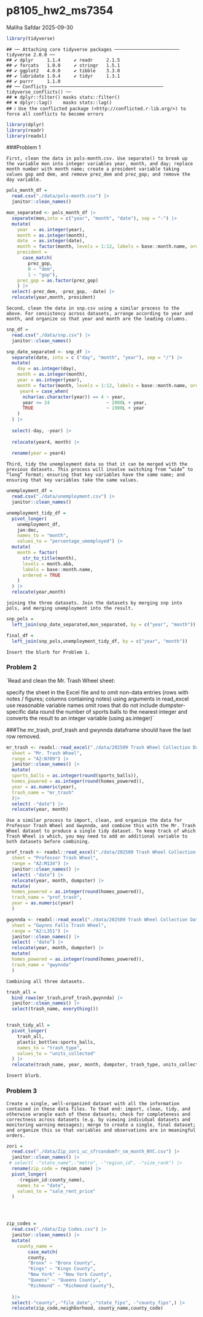p8105_hw2_ms7354
================
Maliha Safdar
2025-09-30

``` r
library(tidyverse)
```

    ## ── Attaching core tidyverse packages ──────────────────────── tidyverse 2.0.0 ──
    ## ✔ dplyr     1.1.4     ✔ readr     2.1.5
    ## ✔ forcats   1.0.0     ✔ stringr   1.5.1
    ## ✔ ggplot2   4.0.0     ✔ tibble    3.3.0
    ## ✔ lubridate 1.9.4     ✔ tidyr     1.3.1
    ## ✔ purrr     1.1.0     
    ## ── Conflicts ────────────────────────────────────────── tidyverse_conflicts() ──
    ## ✖ dplyr::filter() masks stats::filter()
    ## ✖ dplyr::lag()    masks stats::lag()
    ## ℹ Use the conflicted package (<http://conflicted.r-lib.org/>) to force all conflicts to become errors

``` r
library(dplyr)
library(readr)
library(readxl)
```

\###Problem 1

`First, clean the data in pols-month.csv. Use separate() to break up the variable mon into integer variables year, month, and day; replace month number with month name; create a president variable taking values gop and dem, and remove prez_dem and prez_gop; and remove the day variable.`

``` r
pols_month_df = 
  read.csv("./data/pols-month.csv") |>
  janitor::clean_names()

mon_separated <- pols_month_df |>
  separate(mon,into = c("year", "month", "date"), sep = "-") |>
  mutate(
    year  = as.integer(year),
    month = as.integer(month),
    date  = as.integer(date),
    month = factor(month, levels = 1:12, labels = base::month.name, ordered = TRUE),
    president = 
      case_match(
        prez_gop, 
        0 ~ "dem", 
        1 ~ "gop"),
    prez_gop = as.factor(prez_gop)
    ) |>
  select(-prez_dem, -prez_gop, -date) |>
  relocate(year,month, president)
```

`Second, clean the data in snp.csv using a similar process to the above. For consistency across datasets, arrange according to year and month, and organize so that year and month are the leading columns.`

``` r
snp_df = 
  read.csv("./data/snp.csv") |>
  janitor::clean_names()

snp_date_separated <- snp_df |>
  separate(date, into = c ("day", "month", "year"), sep = "/") |>
  mutate(
    day = as.integer(day),
    month = as.integer(month),
    year = as.integer(year),
    month = factor(month, levels = 1:12, labels = base::month.name, ordered = TRUE),
     year4 = case_when(
      nchar(as.character(year)) == 4 ~ year,          
      year <= 24                     ~ 2000L + year,  
      TRUE                           ~ 1900L + year  
    )
  ) |>
  
  select(-day, -year) |>
  
  relocate(year4, month) |>
  
  rename(year = year4)
```

`Third, tidy the unemployment data so that it can be merged with the previous datasets. This process will involve switching from “wide” to “long” format; ensuring that key variables have the same name; and ensuring that key variables take the same values.`

``` r
unemployment_df =
  read.csv("./data/unemployment.csv") |>
  janitor::clean_names()

unemployment_tidy_df = 
  pivot_longer(
    unemployment_df, 
    jan:dec,
    names_to = "month", 
    values_to = "percentage_umemployed") |>
  mutate(
    month = factor(
      str_to_title(month),
      levels = month.abb,
      labels = base::month.name,
      ordered = TRUE
    )
  ) |>
  relocate(year,month)
```

`joining the three datasets. Join the datasets by merging snp into pols, and merging unemployment into the result.`

``` r
snp_pols =
  left_join(snp_date_separated,mon_separated, by = c("year", "month"))

final_df =
  left_join(snp_pols,unemployment_tidy_df, by = c("year", "month"))
```

`Insert the blurb for Problem 1.`

### Problem 2

\`Read and clean the Mr. Trash Wheel sheet:

specify the sheet in the Excel file and to omit non-data entries (rows
with notes / figures; columns containing notes) using arguments in
read_excel use reasonable variable names omit rows that do not include
dumpster-specific data round the number of sports balls to the nearest
integer and converts the result to an integer variable (using
as.integer)\`

\###The mr_trash, prof_trash and gwynnda dataframe should have the last
row removed.

``` r
mr_trash <- readxl::read_excel("./data/202509 Trash Wheel Collection Data.xlsx",
  sheet = "Mr. Trash Wheel",
  range = "A2:N709") |>
  janitor::clean_names() |>
  mutate(
  sports_balls = as.integer(round(sports_balls)),
  homes_powered = as.integer(round(homes_powered)),
  year = as.numeric(year),
  trash_name = "mr_trash"
  )|>
  select( -"date") |>
  relocate(year, month)
```

`Use a similar process to import, clean, and organize the data for Professor Trash Wheel and Gwynnda, and combine this with the Mr. Trash Wheel dataset to produce a single tidy dataset. To keep track of which Trash Wheel is which, you may need to add an additional variable to both datasets before combining.`

``` r
prof_trash <- readxl::read_excel("./data/202509 Trash Wheel Collection Data.xlsx",
  sheet = "Professor Trash Wheel",
  range = "A2:M134") |>
  janitor::clean_names() |>
  select( -"date") |>
  relocate(year, month, dumpster) |>
  mutate(
  homes_powered = as.integer(round(homes_powered)),
  trash_name = "prof_trash",
  year = as.numeric(year)
  )
```

``` r
gwynnda <- readxl::read_excel("./data/202509 Trash Wheel Collection Data.xlsx",
  sheet = "Gwynns Falls Trash Wheel",
  range = "A2:L351") |>
  janitor::clean_names() |>
  select( -"date") |>
  relocate(year, month, dumpster) |>
  mutate(
  homes_powered = as.integer(round(homes_powered)),
  trash_name = "gwynnda"
  )
```

`Combining all three datasets.`

``` r
trash_all =
  bind_rows(mr_trash,prof_trash,gwynnda) |>
  janitor::clean_names() |>
  select(trash_name, everything())


trash_tidy_all = 
  pivot_longer(
    trash_all,
    plastic_bottles:sports_balls,
    names_to = "trash_type",
    values_to = "units_collected"
  ) |>
  relocate(trash_name, year, month, dumpster, trash_type, units_collected)
```

`Insert blurb.`

### Problem 3

`Create a single, well-organized dataset with all the information contained in these data files. To that end: import, clean, tidy, and otherwise wrangle each of these datasets; check for completeness and correctness across datasets (e.g. by viewing individual datasets and monitoring warning messages); merge to create a single, final dataset; and organize this so that variables and observations are in meaningful orders.`

``` r
zori =
  read.csv("./data/Zip_zori_uc_sfrcondomfr_sm_month_NYC.csv") |>
  janitor::clean_names() |>
 # select( -"state_name",-"metro", -"region_id", -"size_rank") |>
  rename(zip_code = region_name) |>
  pivot_longer(
    -(region_id:county_name),
    names_to = "date",
    values_to = "sale_rent_price"
  )




zip_codes = 
  read.csv("./data/Zip Codes.csv") |>
  janitor::clean_names() |>
  mutate(
    county_name = 
        case_match(
        county,
        "Bronx" ~ "Bronx County",
        "Kings" ~ "Kings County",
        "New York" ~ "New York County",
        "Queens" ~ "Queens County",
        "Richmond" ~ "Richmond County"),
    
  )|>
  select(-"county",-"file_date",-"state_fips", -"county_fips",) |>
  relocate(zip_code,neighborhood, county_name,county_code)
```
